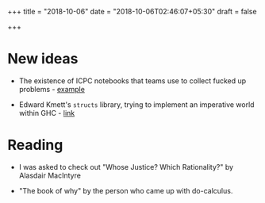 +++
title = "2018-10-06"
date = "2018-10-06T02:46:07+05:30"
draft = false

+++

# New ideas
- The existence of ICPC notebooks that teams use to collect fucked up
problems - [example](file:///home/bollu/Downloads/notebook.pdf)

- Edward Kmett's `structs` library, trying to implement an imperative
world within GHC - [link](https://github.com/ekmett/structs)

# Reading

- I was asked to check out "Whose Justice? Which Rationality?" by
    Alasdair MacIntyre

- "The book of why" by the person who came up with do-calculus.

